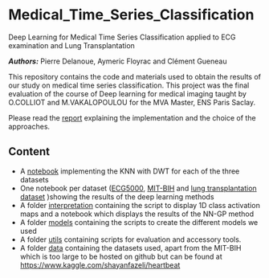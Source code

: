 # Medical_Time_Series_Classification

Deep Learning for Medical Time Series Classification applied to ECG examination and Lung Transplantation

***Authors:*** Pierre Delanoue, Aymeric Floyrac and Clément Gueneau

This repository contains the code and materials used to obtain the results of our study on medical time series classification.
This project was the final evaluation of the course of Deep learning for medical imaging taught by O.COLLIOT and M.VAKALOPOULOU for the MVA Master, ENS Paris Saclay.

Please  read the [report](Report.pdf) explaining the implementation and the choice of the approaches.
 
## Content
- A [notebook](KNN_Baseline.ipynb) implementing the KNN with DWT for each of the three datasets 
- One notebook per dataset ([ECG5000](ECG5000.ipynb), [MIT-BIH](MIT_BIH.ipynb) and [lung transplantation dataset](Transplant.ipynb) )showing the results of the deep learning methods
- A folder [interpretation](interpretation) containing the script to display 1D class activation maps and a notebook which displays the results of the NN-GP method
- A folder [models](models) containing the scripts to create the different models we used
- A folder [utils](utils) containing scripts for evaluation and accessory tools.
- A folder [data](data) containing the datasets used, apart from the MIT-BIH which is too large to be hosted on github but can be found at https://www.kaggle.com/shayanfazeli/heartbeat




